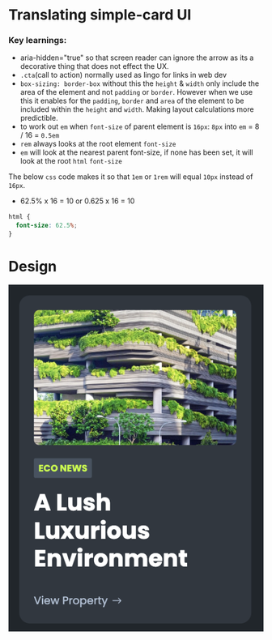 # Translating simple-card UI

### Key learnings:

- aria-hidden="true" so that screen reader can ignore the arrow as its a decorative thing that does not effect the UX.
- `.cta`(call to action) normally used as lingo for links in web dev
- `box-sizing: border-box` without this the `height` & `width` only include the area of the element and not `padding` or `border`. However when we use this it enables for the `padding`, `border` and `area` of the element to be included within the `height` and `width`. Making layout calculations more predictible.
- to work out `em` when `font-size` of parent element is `16px`: `8px` into `em` = 8 / 16 = `0.5em`
- `rem` always looks at the root element `font-size`
- `em` will look at the nearest parent font-size, if none has been set, it will look at the root `html` `font-size`

The below `css` code makes it so that `1em` or `1rem` will equal `10px` instead of `16px`.

- 62.5% x 16 = 10 or 0.625 x 16 = 10

```css
html {
  font-size: 62.5%;
}
```

# Design

![Figma design for - simple card](./assets/simple-card.png)
